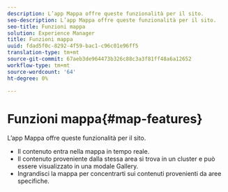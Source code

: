 ```yaml
---
description: L’app Mappa offre queste funzionalità per il sito.
seo-description: L’app Mappa offre queste funzionalità per il sito.
seo-title: Funzioni mappa
solution: Experience Manager
title: Funzioni mappa
uuid: fdad5f0c-8292-4f59-bac1-c96c01e96ff5
translation-type: tm+mt
source-git-commit: 67aeb3de964473b326c88c3a3f81ff48a6a12652
workflow-type: tm+mt
source-wordcount: '64'
ht-degree: 0%

---
```



# Funzioni mappa{#map-features}

L’app Mappa offre queste funzionalità per il sito.



* Il contenuto entra nella mappa in tempo reale.
* Il contenuto proveniente dalla stessa area si trova in un cluster e può essere visualizzato in una modale Gallery.
* Ingrandisci la mappa per concentrarti sui contenuti provenienti da aree specifiche.

